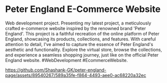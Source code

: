# Peter England E-Commerce Website
Web development project.
Presenting my latest project, a meticulously crafted e-commerce website inspired by the renowned brand 'Peter England'. This project is a faithful recreation of the online platform of Peter England, showcasing its products, collections, and features. With careful attention to detail, I've aimed to capture the essence of Peter England's aesthetic and functionality. Explore the virtual store, browse the collections, and experience a seamless shopping journey, just like on the official Peter England website. #WebDevelopment #EcommerceWebsite.


https://github.com/Shashank-GK/peter-england-page/assets/89540267/589a35fe-f864-4493-aee0-ac68220a32ec


